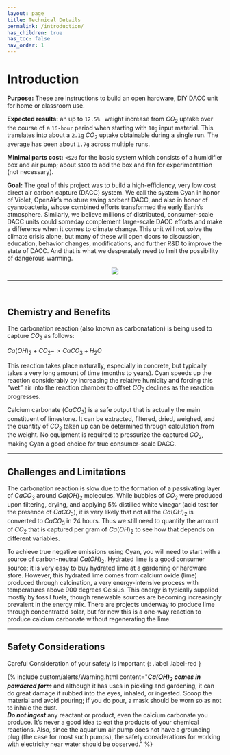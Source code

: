 ```yaml
---
layout: page
title: Technical Details
permalink: /introduction/
has_children: true
has_toc: false
nav_order: 1
---
```


# Introduction

**Purpose:** These are instructions to build an open hardware, DIY DACC unit for home or classroom use.

**Expected results:** an up to `12.5% ` weight increase from $CO_2$ uptake over the course of a `16-hour` period when starting with `10g` input material. This translates into about a `2.1g` $CO_2$ uptake obtainable during a single run. The average has been about `1.7g` across multiple runs.

**Minimal parts cost:** `<$20` for the basic system which consists of a humidifier box and air pump; about `$100` to add the box and fan for experimentation (not necessary).

**Goal:** The goal of this project was to build a high-efficiency, very low cost direct air carbon capture (DACC) system. We call the system Cyan in honor of Violet, OpenAir’s moisture swing sorbent DACC, and also in honor of cyanobacteria, whose combined efforts transformed the early Earth’s atmosphere. Similarly, we believe millions of distributed, consumer-scale DACC units could someday complement large-scale DACC efforts and make a difference when it comes to climate change. This unit will not solve the climate crisis alone, but many of these will open doors to discussion, education, behavior changes, modifications, and further R&D to improve the state of DACC. And that is what we desperately need to limit the possibility of dangerous warming.
​
<p align="center">
    <image src="/openair-cyan/assets/images/assemblyinst/cyan_side_view.png"></image>
</p>

____
​

## Chemistry and Benefits

The carbonation reaction (also known as carbonatation) is being used to capture $CO_2$ as follows:

$Ca(OH)_2 + CO_2 -> CaCO_3 + H_2O$

This reaction takes place naturally, especially in concrete, but typically takes a very long amount of time (months to years). Cyan speeds up the reaction considerably by increasing the relative humidity and forcing this “wet” air into the reaction chamber to offset $CO_2$ declines as the reaction progresses.

Calcium carbonate ($CaCO_3$) is a safe output that is actually the main constituent of limestone. It can be extracted, filtered, dried, weighed, and the quantity of $CO_2$ taken up can be determined through calculation from the weight. No equipment is required to pressurize the captured $CO_2$, making Cyan a good choice for true consumer-scale DACC.

____

## Challenges and Limitations

The carbonation reaction is slow due to the formation of a passivating layer of $CaCO_3$ around $Ca(OH)_2$ molecules. While bubbles of $CO_2$ were produced upon filtering, drying, and applying 5% distilled white vinegar (acid test for the presence of $CaCO_3$), it is very likely that not all the $Ca(OH)_2$ is converted to $CaCO_3$ in 24 hours. Thus we still need to quantify the amount of $CO_2$ that is captured per gram of $Ca(OH)_2$ to see how that depends on different variables.

To achieve true negative emissions using Cyan, you will need to start with a source of carbon-neutral $Ca(OH)_2$. Hydrated lime is a good consumer source; it is very easy to buy hydrated lime at a gardening or hardware store. However, this hydrated lime comes from calcium oxide (lime) produced through calcination, a very energy-intensive process with temperatures above 900 degrees Celsius. This energy is typically supplied mostly by fossil fuels, though renewable sources are becoming increasingly prevalent in the energy mix. There are projects underway to produce lime through concentrated solar, but for now this is a one-way reaction to produce calcium carbonate without regenerating the lime.

____

## Safety Considerations

Careful Consideration of your safety is important
{: .label .label-red }

{% include custom/alerts/Warning.html content="<i><b>$Ca(OH)_2$ comes in powdered form</b></i> and although it has uses in pickling and gardening, it can do great damage if rubbed into the eyes, inhaled, or ingested. Scoop the material and avoid pouring; if you do pour, a mask should be worn so as not to inhale the dust.
<br>
<i><b>Do not ingest</b></i> any reactant or product, even the calcium carbonate you produce. It’s never a good idea to eat the products of your chemical reactions. Also, since the aquarium air pump does not have a grounding plug (the case for most such pumps), the safety considerations for working with electricity near water should be observed." %}
